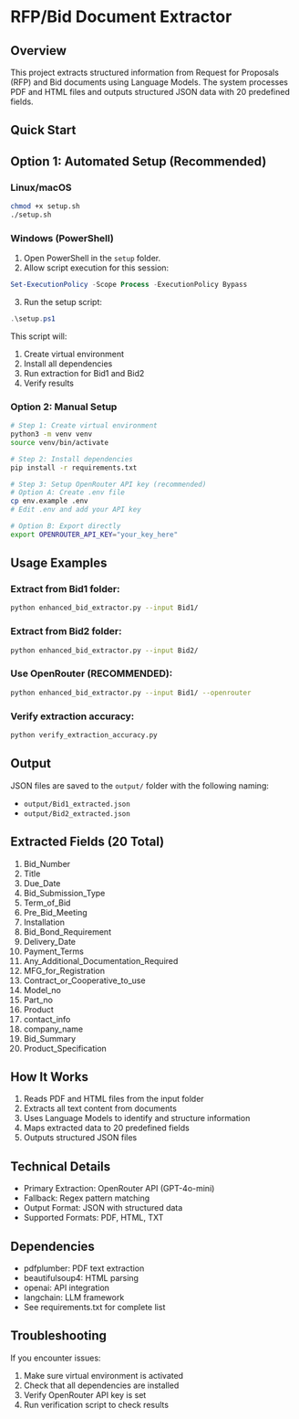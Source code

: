 # RFP/Bid Document Extractor

## Overview
This project extracts structured information from Request for Proposals (RFP) and Bid documents using Language Models. The system processes PDF and HTML files and outputs structured JSON data with 20 predefined fields.

## Quick Start

## Option 1: Automated Setup (Recommended)

### Linux/macOS

```bash
chmod +x setup.sh
./setup.sh
```

### Windows (PowerShell)

1. Open PowerShell in the `setup` folder.
2. Allow script execution for this session:

```powershell
Set-ExecutionPolicy -Scope Process -ExecutionPolicy Bypass
```

3. Run the setup script:

```powershell
.\setup.ps1
```

This script will:
1. Create virtual environment
2. Install all dependencies
3. Run extraction for Bid1 and Bid2
4. Verify results

### Option 2: Manual Setup
```bash
# Step 1: Create virtual environment
python3 -m venv venv
source venv/bin/activate

# Step 2: Install dependencies
pip install -r requirements.txt

# Step 3: Setup OpenRouter API key (recommended)
# Option A: Create .env file
cp env.example .env
# Edit .env and add your API key

# Option B: Export directly
export OPENROUTER_API_KEY="your_key_here"
```

## Usage Examples

### Extract from Bid1 folder:
```bash
python enhanced_bid_extractor.py --input Bid1/
```

### Extract from Bid2 folder:
```bash
python enhanced_bid_extractor.py --input Bid2/
```

### Use OpenRouter (RECOMMENDED):
```bash
python enhanced_bid_extractor.py --input Bid1/ --openrouter
```

### Verify extraction accuracy:
```bash
python verify_extraction_accuracy.py
```

## Output
JSON files are saved to the `output/` folder with the following naming:
- `output/Bid1_extracted.json`
- `output/Bid2_extracted.json`

## Extracted Fields (20 Total)
1. Bid_Number
2. Title
3. Due_Date
4. Bid_Submission_Type
5. Term_of_Bid
6. Pre_Bid_Meeting
7. Installation
8. Bid_Bond_Requirement
9. Delivery_Date
10. Payment_Terms
11. Any_Additional_Documentation_Required
12. MFG_for_Registration
13. Contract_or_Cooperative_to_use
14. Model_no
15. Part_no
16. Product
17. contact_info
18. company_name
19. Bid_Summary
20. Product_Specification

## How It Works
1. Reads PDF and HTML files from the input folder
2. Extracts all text content from documents
3. Uses Language Models to identify and structure information
4. Maps extracted data to 20 predefined fields
5. Outputs structured JSON files

## Technical Details
- Primary Extraction: OpenRouter API (GPT-4o-mini)
- Fallback: Regex pattern matching
- Output Format: JSON with structured data
- Supported Formats: PDF, HTML, TXT

## Dependencies
- pdfplumber: PDF text extraction
- beautifulsoup4: HTML parsing
- openai: API integration
- langchain: LLM framework
- See requirements.txt for complete list

## Troubleshooting
If you encounter issues:
1. Make sure virtual environment is activated
2. Check that all dependencies are installed
3. Verify OpenRouter API key is set
4. Run verification script to check results

